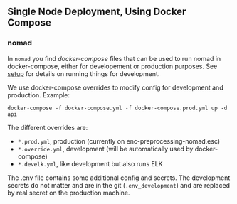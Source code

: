 ## Single Node Deployment, Using Docker Compose

### nomad

In `nomad` you find *docker-compose* files that can be used to run nomad in docker-compose,
either for developement or production purposes. See [setup](./setup.html) for details
on running things for development.

We use docker-compose overrides to modify config for development and production. Example:

```
docker-compose -f docker-compose.yml -f docker-compose.prod.yml up -d api
```

The different overrides are:
- `*.prod.yml`, production (currently on enc-preprocessing-nomad.esc)
- `*.override.yml`, development (will be automatically used by docker-compose)
- `*.develk.yml`, like development but also runs ELK

The .env file contains some additional config and secrets. The development secrets do
not matter and are in the git (`.env_development`) and are replaced by real secret on
the production machine.
